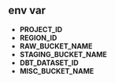 ## env var

- **PROJECT_ID**
- **REGION_ID**
- **RAW_BUCKET_NAME**
- **STAGING_BUCKET_NAME**
- **DBT_DATASET_ID**
- **MISC_BUCKET_NAME**

